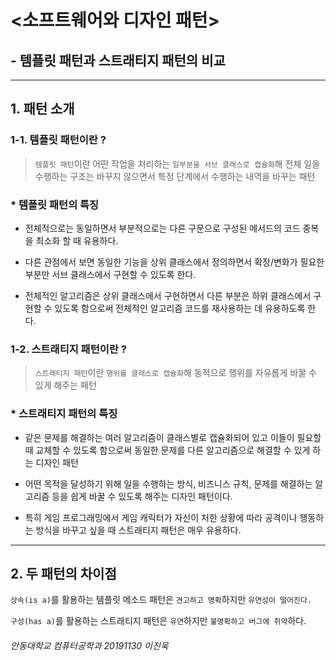 # **<소프트웨어와 디자인 패턴>**
## - 템플릿 패턴과 스트래티지 패턴의 비교


***
## 1. 패턴 소개
### 1-1. 템플릿 패턴이란 ?
> `템플릿 패턴`이란 어떤 작업을 처리하는 `일부분을 서브 클래스로 캡슐화`해 전체 일을 수행하는 구조는 바꾸지 않으면서 특정 단계에서 수행하는 내역을 바꾸는 패턴
### * 템플릿 패턴의 특징
* 전체적으로는 동일하면서 부분적으로는 다른 구문으로 구성된 메서드의 코드 중복을 최소화 할 때 유용하다.


* 다른 관점에서 보면 동일한 기능을 상위 클래스에서 정의하면서 확장/변화가 필요한 부분만 서브 클래스에서 구현할 수 있도록 한다.


* 전체적인 알고리즘은 상위 클래스에서 구현하면서 다른 부분은 하위 클래스에서 구현할 수 있도록 함으로써 전체적인 알고리즘 코드를 재사용하는 데 유용하도록 한다.


### 1-2. 스트래티지 패턴이란 ?
> `스트래티지 패턴`이란 `행위를 클래스로 캡슐화`해 동적으로 행위를 자유롭게 바꿀 수 있게 해주는 패턴
### * 스트래티지 패턴의 특징
* 같은 문제를 해결하는 여러 알고리즘이 클래스별로 캡슐화되어 있고 이들이 필요할 때 교체할 수 있도록 함으로써 동일한 문제를 다른 알고리즘으로 해결할 수 있게 하는 디자인 패턴


* 어떤 목적을 달성하기 위해 일을 수행하는 방식, 비즈니스 규칙, 문제를 해결하는 알고리즘 등을 쉽게 바꿀 수 있도록 해주는 디자인 패턴이다.


* 특히 게임 프로그래밍에서 게임 캐릭터가 자신이 처한 상황에 따라 공격이나 행동하는 방식을 바꾸고 싶을 때 스트래티지 패턴은 매우 유용하다.

***

## 2. 두 패턴의 차이점
`상속(is a)`를 활용하는 템플릿 메소드 패턴은 `견고하고 명확`하지만 `유연성이 떨어진다.`


`구성(has a)`를 활용하는 스트래티지 패턴은 `유연`하지만 `불명확하고 버그에 취약`하다.

###### 안동대학교 컴퓨터공학과 20191130 이진욱
